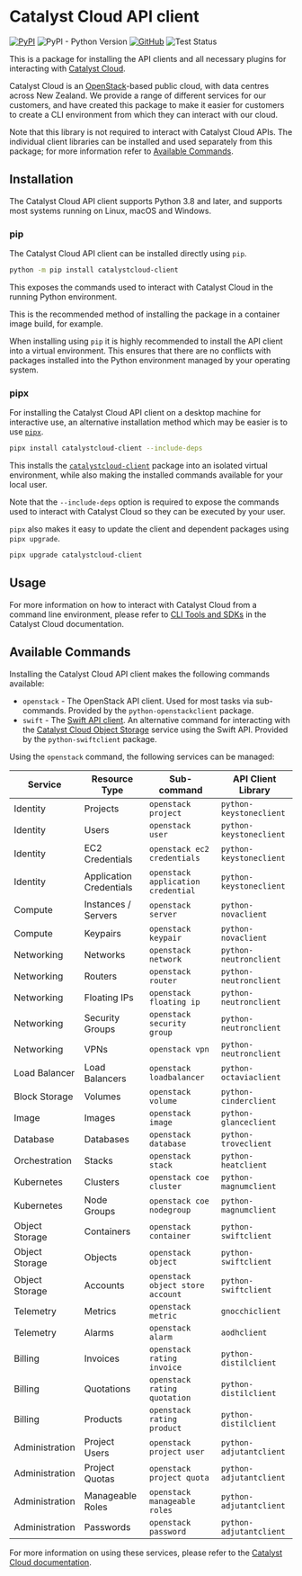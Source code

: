 # Catalyst Cloud API client

[![PyPI](https://img.shields.io/pypi/v/catalystcloud-client)](https://pypi.org/project/catalystcloud-client) ![PyPI - Python Version](https://img.shields.io/pypi/pyversions/catalystcloud-client) [![GitHub](https://img.shields.io/github/license/catalyst-cloud/catalystcloud-client)](https://github.com/catalyst-cloud/catalystcloud-client/blob/main/LICENSE) ![Test Status](https://img.shields.io/github/actions/workflow/status/catalyst-cloud/catalystcloud-client/test.yml?label=tests)

This is a package for installing the API clients and all necessary
plugins for interacting with [Catalyst Cloud](https://catalystcloud.nz).

Catalyst Cloud is an [OpenStack](https://openstack.org)-based public cloud,
with data centres across New Zealand. We provide a range of different services
for our customers, and have created this package to make it easier
for customers to create a CLI environment from which they can interact
with our cloud.

Note that this library is not required to interact with Catalyst Cloud APIs.
The individual client libraries can be installed and used separately from
this package; for more information refer to [Available Commands](#available-commands).

## Installation

The Catalyst Cloud API client supports Python 3.8 and later,
and supports most systems running on Linux, macOS and Windows.

### pip

The Catalyst Cloud API client can be installed directly using `pip`.

```bash
python -m pip install catalystcloud-client
```

This exposes the commands used to interact with Catalyst Cloud
in the running Python environment.

This is the recommended method of installing the package in a container image build,
for example.

When installing using `pip` it is highly recommended to install the API client
into a virtual environment.
This ensures that there are no conflicts with packages installed into the
Python environment managed by your operating system.

### pipx

For installing the Catalyst Cloud API client on a desktop machine for interactive use,
an alternative installation method which may be easier is to use [`pipx`](https://pipx.pypa.io).

```bash
pipx install catalystcloud-client --include-deps
```

This installs the [`catalystcloud-client`](https://pypi.org/project/catalystcloud-client)
package into an isolated virtual environment, while also making the installed commands
available for your local user.

Note that the `--include-deps` option is required to expose the commands
used to interact with Catalyst Cloud so they can be executed by your user.

`pipx` also makes it easy to update the client and dependent packages
using `pipx upgrade`.

```bash
pipx upgrade catalystcloud-client
```

## Usage

For more information on how to interact with Catalyst Cloud from a command line
environment, please refer to [CLI Tools and SDKs](https://docs.catalystcloud.nz/sdks-and-toolkits.html)
in the Catalyst Cloud documentation.

## Available Commands

Installing the Catalyst Cloud API client makes the following commands available:

* `openstack` - The OpenStack API client. Used for most tasks via sub-commands.
  Provided by the `python-openstackclient` package.
* `swift` - The [Swift API client](https://docs.openstack.org/python-swiftclient/latest/cli/index.html).
  An alternative command for interacting with the
  [Catalyst Cloud Object Storage](https://docs.catalystcloud.nz/object-storage.html)
  service using the Swift API. Provided by the `python-swiftclient` package.

Using the `openstack` command, the following services can be managed:

| Service        | Resource Type           | Sub-command                        | API Client Library      |
|----------------|-------------------------|------------------------------------|-------------------------|
| Identity       | Projects                | `openstack project`                | `python-keystoneclient` |
| Identity       | Users                   | `openstack user`                   | `python-keystoneclient` |
| Identity       | EC2 Credentials         | `openstack ec2 credentials`        | `python-keystoneclient` |
| Identity       | Application Credentials | `openstack application credential` | `python-keystoneclient` |
| Compute        | Instances / Servers     | `openstack server`                 | `python-novaclient`     |
| Compute        | Keypairs                | `openstack keypair`                | `python-novaclient`     |
| Networking     | Networks                | `openstack network`                | `python-neutronclient`  |
| Networking     | Routers                 | `openstack router`                 | `python-neutronclient`  |
| Networking     | Floating IPs            | `openstack floating ip`            | `python-neutronclient`  |
| Networking     | Security Groups         | `openstack security group`         | `python-neutronclient`  |
| Networking     | VPNs                    | `openstack vpn`                    | `python-neutronclient`  |
| Load Balancer  | Load Balancers          | `openstack loadbalancer`           | `python-octaviaclient`  |
| Block Storage  | Volumes                 | `openstack volume`                 | `python-cinderclient`   |
| Image          | Images                  | `openstack image`                  | `python-glanceclient`   |
| Database       | Databases               | `openstack database`               | `python-troveclient`    |
| Orchestration  | Stacks                  | `openstack stack`                  | `python-heatclient`     |
| Kubernetes     | Clusters                | `openstack coe cluster`            | `python-magnumclient`   |
| Kubernetes     | Node Groups             | `openstack coe nodegroup`          | `python-magnumclient`   |
| Object Storage | Containers              | `openstack container`              | `python-swiftclient`    |
| Object Storage | Objects                 | `openstack object`                 | `python-swiftclient`    |
| Object Storage | Accounts                | `openstack object store account`   | `python-swiftclient`    |
| Telemetry      | Metrics                 | `openstack metric`                 | `gnocchiclient`         |
| Telemetry      | Alarms                  | `openstack alarm`                  | `aodhclient`            |
| Billing        | Invoices                | `openstack rating invoice`         | `python-distilclient`   |
| Billing        | Quotations              | `openstack rating quotation`       | `python-distilclient`   |
| Billing        | Products                | `openstack rating product`         | `python-distilclient`   |
| Administration | Project Users           | `openstack project user`           | `python-adjutantclient` |
| Administration | Project Quotas          | `openstack project quota`          | `python-adjutantclient` |
| Administration | Manageable Roles        | `openstack manageable roles`       | `python-adjutantclient` |
| Administration | Passwords               | `openstack password`               | `python-adjutantclient` |

For more information on using these services, please refer to the
[Catalyst Cloud documentation](https://docs.catalystcloud.nz).
